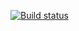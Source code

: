 [![Build status](https://ci.appveyor.com/api/projects/status/6tiov9k9l74l629n?svg=true)](https://ci.appveyor.com/project/AltXanderKras/patterntest-1)